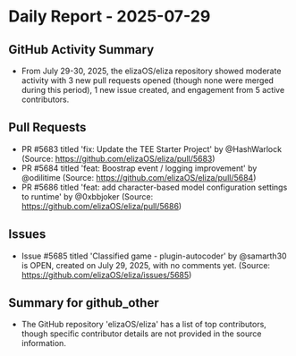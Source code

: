 # Daily Report - 2025-07-29

## GitHub Activity Summary
- From July 29-30, 2025, the elizaOS/eliza repository showed moderate activity with 3 new pull requests opened (though none were merged during this period), 1 new issue created, and engagement from 5 active contributors.

## Pull Requests
- PR #5683 titled 'fix: Update the TEE Starter Project' by @HashWarlock (Source: https://github.com/elizaOS/eliza/pull/5683)
- PR #5684 titled 'feat: Boostrap event / logging improvement' by @odilitime (Source: https://github.com/elizaOS/eliza/pull/5684)
- PR #5686 titled 'feat: add character-based model configuration settings to runtime' by @0xbbjoker (Source: https://github.com/elizaOS/eliza/pull/5686)

## Issues
- Issue #5685 titled 'Classified game - plugin-autocoder' by @samarth30 is OPEN, created on July 29, 2025, with no comments yet. (Source: https://github.com/elizaOS/eliza/issues/5685)

## Summary for github_other
- The GitHub repository 'elizaOS/eliza' has a list of top contributors, though specific contributor details are not provided in the source information.